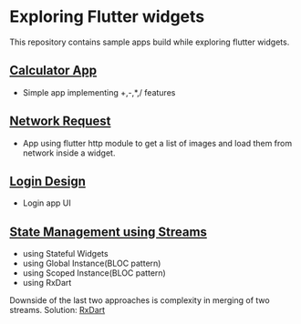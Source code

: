 # Exploring Flutter widgets

This repository contains sample apps build while exploring flutter widgets.

## [Calculator App](https://github.com/chauhan-abhi/flutter_starter_experiments/tree/master/calculatorapp)
- Simple app implementing +,-,*,/ features

## [Network Request](https://github.com/chauhan-abhi/flutter_starter_experiments/tree/master/http_requests_flutter)
- App using flutter http module to get a list of images and load them from network inside a widget.

## [Login Design](https://github.com/chauhan-abhi/flutter_starter_experiments/tree/master/login_app_flutter)
- Login app UI

## [State Management using Streams](https://github.com/chauhan-abhi/flutter_starter_experiments/tree/master/login_stateful)
  - using Stateful Widgets
  - using Global Instance(BLOC pattern) 
  - using Scoped Instance(BLOC pattern)
  - using RxDart
  
  Downside of the last two approaches is complexity in merging of two streams.
  Solution: [RxDart](https://github.com/ReactiveX/rxdart)
  
